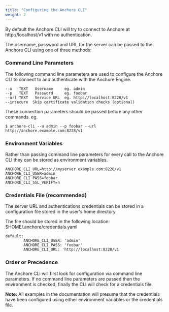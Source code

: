 ```yaml
---
title: "Configuring the Anchore CLI"
weight: 2
---
```


By default the Anchore CLI will try to connect to Anchore at http://localhost/v1 with no authentication. 

The username, password and URL for the server can be passed to the Anchore CLI using one of three methods:

### Command Line Parameters

The following command line parameters are used to configure the  Anchore CLI to connect to and authenticate with the Anchore Engine.

```
--u   TEXT   Username     eg. admin
--p   TEXT   Password     eg. foobar
--url TEXT   Service URL  eg. http://localhost:8228/v1
--insecure  Skip certificate validation checks (optional)
```

These connection parameters should be passed before any other commands.
eg.

`$ anchore-cli --u admin --p foobar --url http://anchore.example.com:8228/v1`

### Environment Variables

Rather than passing command line parameters for every call to the Anchore CLI they can be stored as environment variables.

```
ANCHORE_CLI_URL=http://myserver.example.com:8228/v1
ANCHORE_CLI_USER=admin
ANCHORE_CLI_PASS=foobar
ANCHORE_CLI_SSL_VERIFY=n
```

### Credentials File (recommended)

The server URL and authentications credentials can be stored in a configuration file stored in the user's home directory. 

The file should be stored in the following location: $HOME/.anchore/credentials.yaml

```
default:
        ANCHORE_CLI_USER: 'admin'
        ANCHORE_CLI_PASS: 'foobar'
        ANCHORE_CLI_URL: 'http://localhost:8228/v1'
```

### Order or Precedence

The Anchore CLi will first look for configuration via command line parameters. If no command line parameters are passed then the environment is checked, finally the CLI will check for a credentials file.

**Note:** All examples in the documentation will presume that the credentials have been configured using either environment variables or the credentials file.
